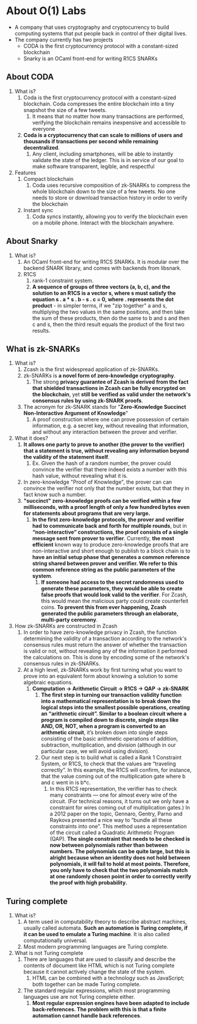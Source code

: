 # About O(1) Labs

- A company that uses cryptography and cryptocurrency to build computing systems that put people back in control of their digital lives.
- The company currently has two projects
  - CODA is the first cryptocurrency protocol with a constant-sized blockchain
  - Snarky is an OCaml front-end for writing R1CS SNARKs

## About CODA

1. What is?
   1. Coda is the first cryptocurrency protocol with a constant-sized blockchain. Coda compresses the entire blockchain into a tiny snapshot the size of a few tweets.
      1. It means that no matter how many transactions are performed, verifying the blockchain remains inexpensive and accessible to everyone
   2. **Coda is a cryptocurrency that can scale to millions of users and thousands if transactions per second while remaining decentralized**.
      1. Any client, including smartphones, will be able to instantly validate the state of the ledger. This is in service of our goal to make software transparent, legible, and respectful
2. Features
   1. Compact blockchain
      1. Coda uses recursive composition of zk-SNARKs to compress the whole blockchain down to the size of a few tweets. No one needs to store or download transaction history in order to verify the blockchain
   2. Instant sync
      1. Coda syncs instantly, allowing you to verify the blockchain even on a mobile phone. Interact with the blockchain anywhere.

## About Snarky

1. What is?
   1. An OCaml front-end for writing R1CS SNARKs. It is modular over the backend SNARK library, and comes with backends from libsnark.
   2. R1CS
      1. rank-1 constraint system.
      2. **A sequence of groups of three vectors (a, b, c), and the solution to an R1CS is a vector s, where s must satisfy the equation s . a \* s . b - s . c = 0, where . represents the dot product** - in simpler terms, if we "zip together" a and s, multiplying the two values in the same positions, and then take the sum of these products, then do the same to b and s and then c and s, then the third result equals the product of the first two results.

## What is zk-SNARKs

1. What is?
   1. Zcash is the first widespread application of zk-SNARKs.
   2. zk-SNARKs is **a novel form of zero-knowledge cryptography**.
      1. The strong **privacy guarantee of Zcash is derived from the fact that shielded transactions in Zcash can be fully encrypted on the blockchain**, yet **still be verified as valid under the network's consensus rules by using zk-SNARK proofs**.
   3. The acronym for zk-SNARK stands for "**Zero-Knowledge Succinct Non-Interactive Argument of Knowledge**"
      1. A proof construction where one can prove possession of certain information, e.g. a secret key, without revealing that information, and without any interaction between the prover and verifier.
2. What it does?
   1. **It allows one party to prove to another (the prover to the verifier) that a statement is true, without revealing any information beyond the validity of the statement itself**.
      1. Ex. Given the hash of a random number, the prover could convince the verifier that there indeed exists a number with this hash value, without revealing what it is.
   2. In zero-knowledge "Proof of Knowledge", the prover can can convince the verifier not only that the number exists, but that they in fact know such a number.
   3. **"succinct" zero-knowledge proofs can be verified within a few milliseconds, with a proof length of only a few hundred bytes even for statements about programs that are very large.**
      1. **In the first zero-knowledge protocols, the prover and verifier had to communicate back and forth for multiple rounds**, but in **“non-interactive” constructions, the proof consists of a single message sent from prover to verifier**. Currently, **the most efficient** known way to produce zero-knowledge proofs that are non-interactive and short enough to publish to a block chain is to **have an initial setup phase that generates a common reference string shared between prover and verifier. We refer to this common reference string as the public parameters of the system**.
         1. **If someone had access to the secret randomness used to generate these parameters, they would be able to create false proofs that would look valid to the verifier**. For Zcash, this would mean the malicious party could create counterfeit coins. **To prevent this from ever happening, Zcash generated the public parameters through an elaborate, multi-party ceremony**.
3. How zk-SNARKs are constructed in Zcash
   1. In order to have zero-knowledge privacy in Zcash, the function determining the validity of a transaction according to the network's consensus rules must return the answer of whether the transaction is valid or not, without revealing any of the information it performed the calculations on. This is done by encoding some of the network's consensus rules in zk-SNARKs.
   2. At a high level, zk-SNARKs work by first turning what you want to prove into an equivalent form about knowing a solution to some algebraic equations. 
      1. **Computation → Arithmetic Circuit → R1CS → QAP → zk-SNARK**
         1. **The first step in turning our transaction validity function into a mathematical representation is to break down the logical steps into the smallest possible operations, creating an “arithmetic circuit”. Similar to a boolean circuit where a program is compiled down to discrete, single steps like AND, OR, NOT, when a program is converted to an arithmetic circuit**, it’s broken down into single steps consisting of the basic arithmetic operations of addition, subtraction, multiplication, and division (although in our particular case, we will avoid using division).
         2. Our next step is to build what is called a Rank 1 Constraint System, or R1CS, to check that the values are “traveling correctly”. In this example, the R1CS will confirm, for instance, that the value coming out of the multiplication gate where b and c went in is b*c.
            1. In this R1CS representation, the verifier has to check many constraints — one for almost every wire of the circuit. (For technical reasons, it turns out we only have a constraint for wires coming out of multiplication gates.) In a 2012 paper on the topic, Gennaro, Gentry, Parno and Raykova presented a nice way to “bundle all these constraints into one”. This method uses a representation of the circuit called a Quadratic Arithmetic Program (QAP). **The single constraint that needs to be checked is now between polynomials rather than between numbers. The polynomials can be quite large, but this is alright because when an identity does not hold between polynomials, it will fail to hold at most points. Therefore, you only have to check that the two polynomials match at one randomly chosen point in order to correctly verify the proof with high probability.**

## Turing complete

1. What is?
   1. A term used in computability theory to describe abstract machines, usually called automata. **Such an automation is Turing complete, if it can be used to emulate a Turing machine**. It is also called computationally universal.
   2. Most modern programming languages are Turing complete.
2. What is not Turing complete
   1. There are languages that are used to classify and describe the contents of document like HTML which is not Turing complete because it cannot actively change the state of the system.
      1. HTML can be combined with a technology such as JavaScript; both together can be made Turing complete.
   2. The standard regular expressions, which most programming languages use are not Turing complete either.
      1. **Most regular expression engines have been adapted to include back-references. The problem with this is that a finite automation cannot handle back references**.
